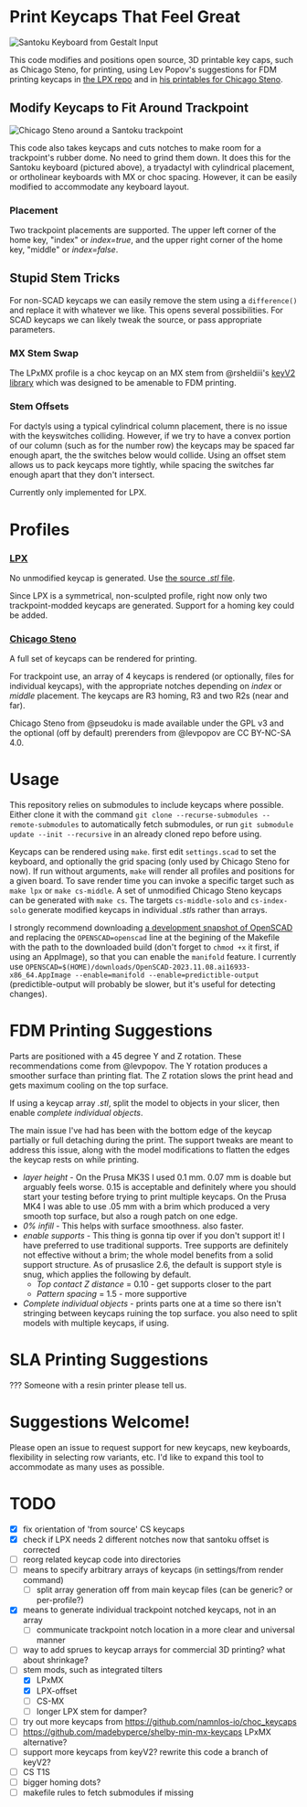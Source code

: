 # Print Keycaps That Feel Great
![Santoku Keyboard from Gestalt Input](images/santoku.jpg)

This code modifies and positions open source, 3D printable key caps, such as Chicago Steno, for printing, using Lev Popov's suggestions for FDM printing keycaps in [the LPX repo](https://github.com/levpopov/LPX) and in [his printables for Chicago Steno](https://www.printables.com/model/158865-chicago-steno-low-profile-keycaps-kailh-choc).

## Modify Keycaps to Fit Around Trackpoint
![Chicago Steno around a Santoku trackpoint](images/santoku-fit.jpg)

This code also takes keycaps and cuts notches to make room for a trackpoint's rubber dome. No need to grind them down. It does this for the Santoku keyboard (pictured above), a tryadactyl with cylindrical placement, or ortholinear keyboards with MX or choc spacing. However, it can be easily modified to accommodate any keyboard layout.

### Placement
Two trackpoint placements are supported. The upper left corner of the home key, "index" or *index=true*, and the upper right corner of the home key, "middle" or *index=false*.

## Stupid Stem Tricks
For non-SCAD keycaps we can easily remove the stem using a `difference()` and replace it with whatever we like. This opens several possibilities. For SCAD keycaps we can likely tweak the source, or pass appropriate parameters.

### MX Stem Swap
The LPxMX profile is a choc keycap on an MX stem from @rsheldiii's [keyV2 library](https://github.com/rsheldiii/KeyV2.git) which was designed to be amenable to FDM printing.

### Stem Offsets
For dactyls using a typical cylindrical column placement, there is no issue with the keyswitches colliding. However, if we try to have a convex portion of our column (such as for the number row) the keycaps may be spaced far enough apart, the the switches below would collide. Using an offset stem allows us to pack keycaps more tightly, while spacing the switches far enough apart that they don't intersect.

Currently only implemented for LPX.

# Profiles
### [LPX](https://github.com/levpopov/LPX)
No unmodified keycap is generated. Use [the source *.stl* file](https://github.com/levpopov/LPX/blob/main/LPX.stl).

Since LPX is a symmetrical, non-sculpted profile, right now only two trackpoint-modded keycaps are generated. Support for a homing key could be added.

### [Chicago Steno](https://github.com/pseudoku/PseudoMakeMeKeyCapProfiles)
A full set of keycaps can be rendered for printing.

For trackpoint use, an array of 4 keycaps is rendered (or optionally, files for individual keycaps), with the appropriate notches depending on *index* or *middle* placement. The keycaps are R3 homing, R3 and two R2s (near and far).

Chicago Steno from @pseudoku is made available under the GPL v3 and the optional (off by default) prerenders from @levpopov are CC BY-NC-SA 4.0.

# Usage
This repository relies on submodules to include keycaps where possible. Either clone it with the command `git clone --recurse-submodules --remote-submodules` to automatically fetch submodules, or run `git submodule update --init --recursive` in an already cloned repo before using.

Keycaps can be rendered using `make`. first edit `settings.scad` to set the keyboard, and optionally the grid spacing (only used by Chicago Steno for now). If run without arguments, `make` will render all profiles and positions for a given board. To save render time you can invoke a specific target such as `make lpx` or `make cs-middle`. A set of unmodified Chicago Steno keycaps can be generated with `make cs`. The targets `cs-middle-solo` and `cs-index-solo` generate modified keycaps in individual *.stl*s rather than arrays.

I strongly recommend downloading [a development snapshot of OpenSCAD](https://openscad.org/downloads.html#snapshots) and replacing the `OPENSCAD=openscad` line at the begining of the Makefile with the path to the downloaded build (don't forget to `chmod +x` it first, if using an AppImage), so that you can enable the `manifold` feature. I currently use `OPENSCAD=$(HOME)/downloads/OpenSCAD-2023.11.08.ai16933-x86_64.AppImage --enable=manifold --enable=predictible-output` (predictible-output will probably be slower, but it's useful for detecting changes).

# FDM Printing Suggestions
Parts are positioned with a 45 degree Y and Z rotation. These recommendations come from @levpopov. The Y rotation produces a smoother surface than printing flat. The Z rotation slows the print head and gets maximum cooling on the top surface.

If using a keycap array *.stl*, split the model to objects in your slicer, then enable *complete individual objects*.

The main issue I've had has been with the bottom edge of the keycap partially or full detaching during the print. The support tweaks are meant to address this issue, along with the model modifications to flatten the edges the keycap rests on while printing.

  - *layer height* - On the Prusa MK3S I used 0.1 mm. 0.07 mm is doable but arguably feels worse. 0.15 is acceptable and definitely where you should start your testing before trying to print multiple keycaps. On the Prusa MK4 I was able to use .05 mm with a brim which produced a very smooth top surface, but also a rough patch on one edge.
  - *0% infill* - This helps with surface smoothness. also faster.
  - *enable supports* - This thing is gonna tip over if you don't support it! I have preferred to use traditional supports. Tree supports are definitely not effective without a brim; the whole model benefits from a solid support structure. As of prusaslice 2.6, the default is support style is snug, which applies the following by default.
	- *Top contact Z distance* = 0.10 - get supports closer to the part
    - *Pattern spacing* = 1.5 - more supportive
  - *Complete individual objects* - prints parts one at a time so there isn't stringing between keycaps ruining the top surface. you also need to split models with multiple keycaps, if using.

# SLA Printing Suggestions
??? Someone with a resin printer please tell us.

# Suggestions Welcome!
Please open an issue to request support for new keycaps, new keyboards, flexibility in selecting row variants, etc. I'd like to expand this tool to accommodate as many uses as possible.

# TODO
  - [x] fix orientation of 'from source' CS keycaps
  - [x] check if LPX needs 2 different notches now that santoku offset is corrected
  - [ ] reorg related keycap code into directories
  - [ ] means to specify arbitrary arrays of keycaps (in settings/from render command)
    - [ ] split array generation off from main keycap files (can be generic? or per-profile?)
  - [x] means to generate individual trackpoint notched keycaps, not in an array
    - [ ] communicate trackpoint notch location in a more clear and universal manner
  - [ ] way to add sprues to keycap arrays for commercial 3D printing? what about shrinkage?
  - [ ] stem mods, such as integrated tilters
	- [x] LPxMX
    - [x] LPX-offset
    - [ ] CS-MX
    - [ ] longer LPX stem for damper?
  - [ ] try out more keycaps from https://github.com/namnlos-io/choc_keycaps
  - [ ] https://github.com/madebyperce/shelby-min-mx-keycaps LPxMX alternative?
  - [ ] support more keycaps from keyV2? rewrite this code a branch of keyV2?
  - [ ] CS T1S
  - [ ] bigger homing dots?
  - [ ] makefile rules to fetch submodules if missing
